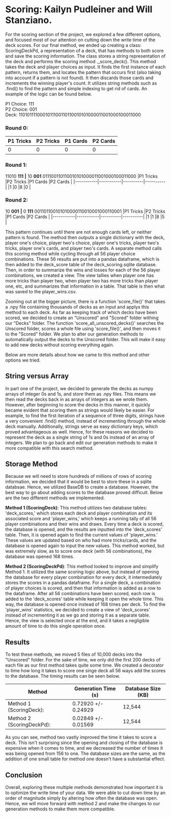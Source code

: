 # Scoring: Kailyn Pudleiner and Will Stanziano. 

For the scoring section of the project, we explored a few different options, and focused most of our attention on cutting down the write time of the deck scores. For our final method, we ended up creating a class: ScoringDeckPd, a representation of a deck, that has methods to both score and save the scoring information. The class stores a string representation of the deck and performs the scoring method ._score_deck(). This method takes the deck and player choices as input. It finds the first instance of each pattern, returns them, and locates the pattern that occurs first (also taking into account if a pattern is not found). It then discards those cards and increments the winning player's count. It utilizes string methods such as .find() to find the pattern and simple indexing to get rid of cards. An example of the logic can be found below.

P1 Choice: 111\
P2 Choice: 001\
Deck: 1101011110001011100110110010101000011001000100011000

### Round 0:
|P1 Tricks  |P2 Tricks  |P1 Cards  |P2 Cards  |
|-----------|-----------|----------|----------|
|0          |0          |0         |0         |

### Round 1: 
11010 **111** **|** 10 **001** 011100110110010101000011001000100011000
|P1 Tricks  |P2 Tricks  |P1 Cards  |P2 Cards  |
|-----------|-----------|----------|----------|
|1          |0          |8         |0         |

### Round 2:

10 **001** **|** 0 **111** 001101100101010000110010001000110001
|P1 Tricks  |P2 Tricks  |P1 Cards  |P2 Cards  |
|-----------|-----------|----------|----------|
|1          |1          |8         |5         |

This pattern continues until there are not enough cards left, or neither pattern is found. The method then outputs a single dictionary with the deck, player one's choice, player two's choice, player one's tricks, player two's tricks, player one's cards, and player two's cards. A separate method calls this scoring method while cycling through all 56 player choice combinations. These 56 results are put into a pandas dataframe, which is then added to the deck_score table of the deck_scoring.sqlite database. Then, in order to summarize the wins and losses for each of the 56 player combinations, we created a view. The view tallies when player one has more tricks than player two, when player two has more tricks than player one, etc, and summarizes that information in a table. That table is then what was saved to the player_wins.csv.

Zooming out at the bigger picture, there is a function 'score_file()' that takes a .npy file containing thousands of decks as an input and applys this method to each deck. As far as keeping track of which decks have been scored, we decided to create an "Unscored" and "Scored" folder withing our "Decks" folder. The function 'score_all_unscored_decks()' searches the Unscored folder, scores a whole file using 'score_file()', and then moves it to the "Scored" folder. We plan to alter our generation methods to automatically output the decks to the Unscored folder. This will make it easy to add new decks without scoring everything again.

Below are more details about how we came to this method and other options we tried.

## String versus Array

In part one of the project, we decided to generate the decks as numpy arrays of integer 0s and 1s, and store them as .npy files. This means we then read the decks back in as arrays of integers as we wrote them. However, after beginning to score the decks in this manner, it quickly became evident that scoring them as strings would likely be easier. For example, to find the first iteration of a sequence of three digits, strings have a very convenient .find() method, instead of incrementing through the whole deck manually. Additionally, strings serve as easy dictionary keys, which proved advantageous as well. Hence, for these reasons we decided to represent the deck as a single string of 1s and 0s instead of an array of integers. We plan to go back and edit our generation methods to make it more compatible with this search method.

## Storage Method

Because we will need to store hundreds of millions of rows of scoring information, we decided that it would be best to store these in a sqlite databsae. Hence, we utilized BaseDB to create a database. However, the best way to go about adding scores to the database proved difficult. Below are the two different methods we implemented.

**Method 1 (ScoringDeck)**: This method utilizes two database tables: 'deck_scores,' which stores each deck and player combination and its associated score and 'player_wins,' which keeps a running tally of all 56 player combinations and their wins and draws. Every time a deck is scored, the database is opened, and the results are inputted into the 'deck_scores' table. Then, it is opened again to find the current values of 'player_wins.' These values are updated based on who had more tricks/cards, and the database is opened again to input the new values. This method worked, but was extremely slow, as to score one deck (with 56 combinations), the database was opened 168 times.

**Method 2 (ScoringDeckPd)**: This method looked to improve and simplify Method 1. It utilized the same scoring logic above, but instead of opening the database for every player combination for every deck, it intermediately stores the scores in a pandas dataframe. For a single deck, a combination of player choices is scored, and then that information is added as a row to the dataframe. After all 56 combinations have been scored, each row is added to the 'deck_scores' table while keeping it open the whole time. This way, the database is opened once instead of 168 times per deck. To find the 'player_wins' statistics, we decided to create a view of 'deck_scores' instead of incrementing it as we go and storing it as a separate table. Hence, the view is selected once at the end, and it takes a negligible amount of time to do this single operation once.


## Results

To test these methods, we moved 5 files of 10,000 decks into the "Unscored" folder. For the sake of time, we only did the first 200 decks of each file as our first method takes quite some time. We created a decorator to time how long it takes to score one singe deck all 56 ways add the scores to the database. The timing results can be seen below.

|Method        |Generation Time (s) | Database Size (KB)|
|--------------|--------------------|-------------------|
|Method 1 (ScoringDeck): |0.72920  +/-  0.24929 | 12,544 |
|Method 2 (ScoringDeckPd):  |0.02849 +/- 0.01569 | 12,544 |

As you can see, method two vastly improved the time it takes to score a deck. This isn't surprising since the opening and closing of the database is expensive when it comes to time, and we decreased the number of times it was being opened from 156 to one. The database sizes are the same, as the addition of one small table for method one doesn't have a substantial effect.

## Conclusion

Overall, exploring these multiple methods demonstrated how important it is to optimize the write time of your data. We were able to cut down time by an order of magnitude simply by altering how often the database was open. Hence, we will move forward with method 2 and make the changes to our generation methods to make them more compatible.
